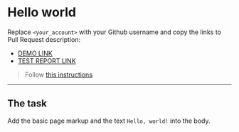 # Hello world
Replace `<your_account>` with your Github username and copy the links to Pull Request description:
- [DEMO LINK](https://Oksana-Maruniak.github.io/layout_hello-world/)
- [TEST REPORT LINK](https://Oksana-Maruniak.github.io/layout_hello-world/report/html_report/)

> Follow [this instructions](https://mate-academy.github.io/layout_task-guideline/#how-to-solve-the-layout-tasks-on-github)
___

## The task 
Add the basic page markup and the text `Hello, world!` into the body.
